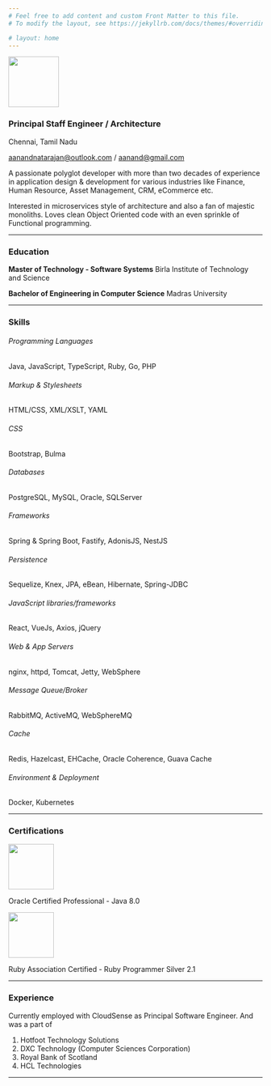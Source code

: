 ```yaml
---
# Feel free to add content and custom Front Matter to this file.
# To modify the layout, see https://jekyllrb.com/docs/themes/#overriding-theme-defaults

# layout: home
---
```

<!-- @import "{{ site.theme }}"; -->

<img src="https://s.gravatar.com/avatar/36d72571cae1dfb1780e5d329b9fc24c?s=300" width="100"/>

### Principal Staff Engineer / Architecture
Chennai, Tamil Nadu

aanandnatarajan@outlook.com / aanand@gmail.com

A passionate polyglot developer with more than two decades of experience in application design & development for various industries like Finance, Human Resource, Asset Management, CRM, eCommerce etc.

Interested in microservices style of architecture and also a fan of majestic monoliths. Loves clean Object Oriented code with an even sprinkle of Functional programming.

---


### Education
**Master of Technology - Software Systems**
Birla Institute of Technology and Science

**Bachelor of Engineering in Computer Science**
Madras University 

---

### Skills
###### Programming Languages
Java, JavaScript, TypeScript, Ruby, Go, PHP
###### Markup & Stylesheets
HTML/CSS, XML/XSLT, YAML
###### CSS
Bootstrap, Bulma
###### Databases
PostgreSQL, MySQL, Oracle, SQLServer
###### Frameworks
Spring & Spring Boot, Fastify, AdonisJS, NestJS
###### Persistence
Sequelize, Knex, JPA, eBean, Hibernate, Spring-JDBC
###### JavaScript libraries/frameworks
React, VueJs, Axios, jQuery 
###### Web & App Servers
nginx, httpd, Tomcat, Jetty, WebSphere
###### Message Queue/Broker
RabbitMQ, ActiveMQ, WebSphereMQ
###### Cache
Redis, Hazelcast, EHCache, Oracle Coherence, Guava Cache
###### Environment & Deployment
Docker, Kubernetes

---

### Certifications
<img src="https://images.credly.com/size/180x180/images/3e1a7290-fade-4be4-9bcd-1a7743294a81/Oracle_Professional_Badge__1_.png" width="90" height="90"/>

Oracle Certified Professional - Java 8.0

<img src="https://www.ruby.or.jp/assets/images/ja/certification/examination/logo_silver_v21.png" width="90" height="90"/>

Ruby Association Certified - Ruby Programmer Silver 2.1

---

### Experience
Currently employed with CloudSense as Principal Software Engineer. And was a part of
1. Hotfoot Technology Solutions
2. DXC Technology (Computer Sciences Corporation)
3. Royal Bank of Scotland
4. HCL Technologies


---


